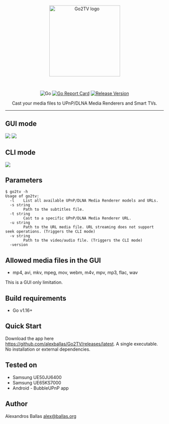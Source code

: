 <br/>
<p align="center">
<img src="https://raw.githubusercontent.com/alexballas/go2tv/main/assets/go2tv-red.svg" width="225" alt="Go2TV logo">
</a>
</p>
<br/>
<div align="center">
<p>

![Go](https://github.com/alexballas/Go2TV/workflows/Go/badge.svg)
[![Go Report Card](https://goreportcard.com/badge/github.com/alexballas/Go2TV)](https://goreportcard.com/report/github.com/alexballas/Go2TV)
[![Release Version](https://img.shields.io/github/v/release/alexballas/Go2TV?label=Release)](https://github.com/alexballas/Go2TV/releases/latest)
</p>
Cast your media files to UPnP/DLNA Media Renderers and Smart TVs.
</div>

---
GUI mode
-----
![](https://i.imgur.com/zc9CEsS.png)
![](https://i.imgur.com/UrKMEtY.png)

CLI mode
-----
![](https://i.imgur.com/BsMevHi.gif)

Parameters
-----
```
$ go2tv -h
Usage of go2tv:
  -l    List all available UPnP/DLNA Media Renderer models and URLs.
  -s string
        Path to the subtitles file.
  -t string
        Cast to a specific UPnP/DLNA Media Renderer URL.
  -u string
        Path to the URL media file. URL streaming does not support seek operations. (Triggers the CLI mode)
  -v string
        Path to the video/audio file. (Triggers the CLI mode)
  -version
```

Allowed media files in the GUI
-----
- mp4, avi, mkv, mpeg, mov, webm, m4v, mpv, mp3, flac, wav

This is a GUI only limitation.

Build requirements
-----
- Go v1.16+

Quick Start
-----
Download the app here https://github.com/alexballas/Go2TV/releases/latest. A single executable. No installation or external dependencies.

Tested on
-----
- Samsung UE50JU6400
- Samsung UE65KS7000
- Android - BubbleUPnP app

Author
------

Alexandros Ballas <alex@ballas.org>
